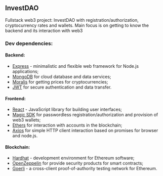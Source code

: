 ## InvestDAO
Fullstack web3 project: InvestDAO with registration/authorization, cryptocurrency rates and wallets. Main focus is on getting to know the backend and its interaction with web3

### Dev dependencies:

#### Backend:
 * [Express](https://expressjs.com/) - minimalistic and flexible web framework for Node.js applications;
 * [MongoDB](https://www.mongodb.com/) for cloud database and data services;
 * [Moralis](https://moralis.io/) for getting prices for cryptocurrencies;
 * [JWT](https://jwt.io/) for secure authentication and data transfer.

#### Frontend:
 * [React](https://reactjs.org/) - JavaScript library for building user interfaces;
 * [Magic SDK](https://magic.link/) for passwordless registration/authorization and provision of web3 wallets;
 * [Ethers](https://docs.ethers.org/v5/) for interaction with accounts in the blockchain;
 * [Axios](https://axios-http.com/) for simple HTTP client interaction based on promises for browser and node.js.
 
 #### Blockchain:
 * [Hardhat](https://hardhat.org/) - development environment for Ethereum software;
 * [OpenZeppelin](https://www.openzeppelin.com/) for provide security products for smart contracts;
 * [Goerli](https://goerli.net/) - a cross-client proof-of-authority testing network for Ethereum.
